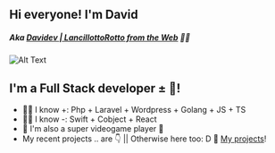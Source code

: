 <!--
**ILDaviz/ILDaviz** is a ✨ _special_ ✨ repository because its `README.md` (this file) appears on your GitHub profile.

Here are some ideas to get you started:

- 🔭 I’m currently working on ...
- 🌱 I’m currently learning ...
- 👯 I’m looking to collaborate on ...
- 🤔 I’m looking for help with ...
- 💬 Ask me about ...
- 📫 How to reach me: ...
- 😄 Pronouns: ...
- ⚡ Fun fact: ...
-->

## Hi everyone! I'm David
##### Aka [Davidev | LancillottoRotto from the Web](http://www.davidev.it/) 💖👋

![Alt Text](https://media.giphy.com/media/ZVik7pBtu9dNS/giphy.gif)

## I'm a Full Stack developer ± 🤷!
- 👨‍💻 I know +: Php + Laravel + Wordpress + Golang + JS + TS
- 👨‍💻 I know -: Swift + Cobject + React
- 👾 I'm also a super videogame player 🤣
- My recent projects .. are 👇 || Otherwise here too: D 🤜 [My projects](http://www.davidev.it/portfolio)!
